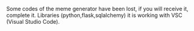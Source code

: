 Some codes of the meme generator have been lost, if you will receive it, complete it. Libraries (python,flask,sqlalchemy) it is working with VSC (Visual Studio Code).
